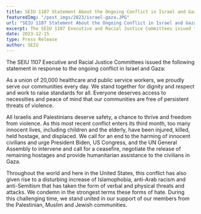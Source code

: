 ```yaml
---
title: SEIU 1107 Statement About the Ongoing Conflict in Israel and Gaza
featuredImg: "/post_imgs/2023/israel-gaza.JPG"
url: "SEIU 1107 Statement About the Ongoing Conflict in Israel and Gaza"
excerpt: The SEIU 1107 Executive and Racial Justice Committees issued the following statement in response to the ongoing conflict in Israel and Gaza.
date: 2023-12-15
type: Press Release
author: SEIU
---
```


The SEIU 1107 Executive and Racial Justice Committees issued the following statement in response to the ongoing conflict in Israel and Gaza:

As a union of 20,000 healthcare and public service workers, we proudly serve our communities every day. We stand together for dignity and respect and work to raise standards for all. Everyone deserves access to necessities and peace of mind that our communities are free of persistent threats of violence.

All Israelis and Palestinians deserve safety, a chance to thrive and freedom from violence. As this most recent conflict enters its third month, too many innocent lives, including children and the elderly, have been injured, killed, held hostage, and displaced. We call for an end to the harming of innocent civilians and urge President Biden, US Congress, and the UN General Assembly to intervene and call for a ceasefire, negotiate the release of remaining hostages and provide humanitarian assistance to the civilians in Gaza.

Throughout the world and here in the United States, this conflict has also given rise to a disturbing increase of Islamophobia, anti-Arab racism and anti-Semitism that has taken the form of verbal and physical threats and attacks. We condemn in the strongest terms these forms of hate. During this challenging time, we stand united in our support of our members from the Palestinian, Muslim and Jewish communities.
